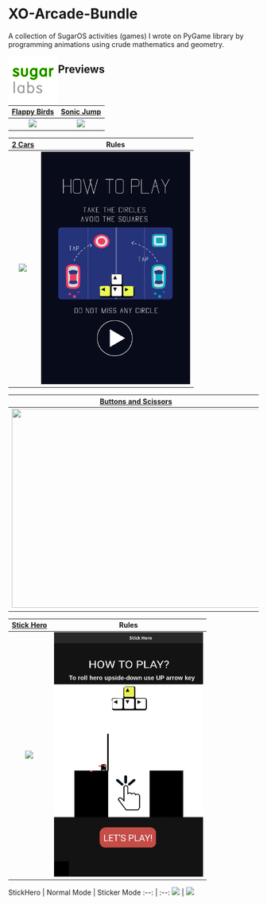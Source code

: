 # XO-Arcade-Bundle
A collection of SugarOS activities (games) I wrote on PyGame library by programming animations using crude mathematics and geometry.

[<img align="left" ahref="" src="/blobs/sugarlabs.png" width="100" height="100" />](https://github.com/sugarlabs)


## Previews

[Flappy Birds](https://github.com/sugarlabs/flappy-birds-activity) | [Sonic Jump](https://github.com/sugarlabs/sonic-jump-activity)
:--: | :--:
<img src="/blobs/flappy.gif" width="300" /> | <img src="/blobs/sonic.gif" width="300" />

[2 Cars](https://github.com/sugarlabs/2-cars-activity) | Rules
:--: | :--:
<img src="/blobs/2_cars.gif" width="300" /> | <img src="/blobs/2_cars_rules.png" width="300" />

[Buttons and Scissors](https://github.com/sugarlabs/buttons-and-scissors-activity) |  Rules
:--: | :--:
<img src="/blobs/button_and_scissors.gif" height="400" width="500" /> | <img src="/blobs/bns_rules.png" height="400" width="400" />

[Stick Hero](https://github.com/sugarlabs/stick-hero-activity) | Rules
:--: | :--:
<img src="/blobs/stick_hero.gif" width="300" /> | <img src="/blobs/stick_hero_rules.gif" width="300" />

StickHero |
Normal Mode | Sticker Mode
:--: | :--:
<img src="/static/brightness_mode.gif" width="300" /> | <img src="/static/sticker_mode.gif" width="300" />

<br>